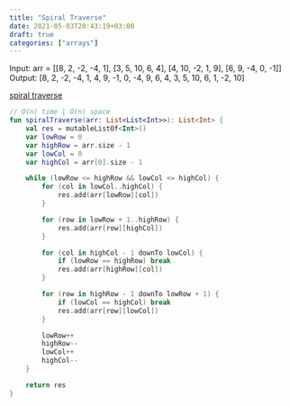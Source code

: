 ```yaml
---
title: "Spiral Traverse"
date: 2021-05-03T20:43:19+03:00
draft: true
categories: ["arrays"]
---
```


Input: arr = [[8, 2, -2, -4, 1], [3, 5, 10, 6, 4], [4, 10, -2, 1, 9], [6, 9, -4, 0, -1]] \
Output: [8, 2, -2, -4, 1, 4, 9, -1, 0, -4, 9, 6, 4, 3, 5, 10, 6, 1, -2, 10]

[spiral traverse](https://github.com/solairerove/algs4-leprosorium/blob/master/src/main/kotlin/com/github/solairerove/algs4/leprosorium/arrays/SpiralTraverse.kt)

```kotlin
// O(n) time | O(n) space
fun spiralTraverse(arr: List<List<Int>>): List<Int> {
    val res = mutableListOf<Int>()
    var lowRow = 0
    var highRow = arr.size - 1
    var lowCol = 0
    var highCol = arr[0].size - 1

    while (lowRow <= highRow && lowCol <= highCol) {
        for (col in lowCol..highCol) {
            res.add(arr[lowRow][col])
        }

        for (row in lowRow + 1..highRow) {
            res.add(arr[row][highCol])
        }

        for (col in highCol - 1 downTo lowCol) {
            if (lowRow == highRow) break
            res.add(arr[highRow][col])
        }

        for (row in highRow - 1 downTo lowRow + 1) {
            if (lowCol == highCol) break
            res.add(arr[row][lowCol])
        }

        lowRow++
        highRow--
        lowCol++
        highCol--
    }

    return res
}
```
